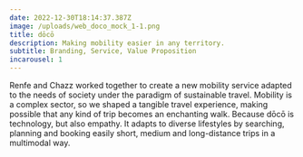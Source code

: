 ```yaml
---
date: 2022-12-30T18:14:37.387Z
image: /uploads/web_doco_mock_1-1.png
title: dōcō
description: Making mobility easier in any territory.
subtitle: Branding, Service, Value Proposition
incarousel: 1
---
```


Renfe and Chazz worked together to create a new mobility service adapted to the needs of society under the paradigm of sustainable travel.
Mobility is a complex sector, so we shaped a tangible travel experience, making possible that any kind of trip becomes an enchanting walk. Because dōcō is technology, but also empathy. It adapts to diverse lifestyles by searching, planning and booking easily short, medium and long-distance trips in a multimodal way.
